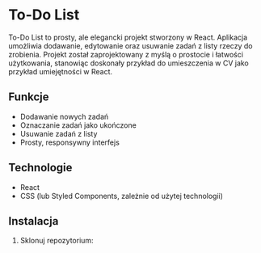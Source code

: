 # To-Do List

To-Do List to prosty, ale elegancki projekt stworzony w React. Aplikacja umożliwia dodawanie, edytowanie oraz usuwanie zadań z listy rzeczy do zrobienia. Projekt został zaprojektowany z myślą o prostocie i łatwości użytkowania, stanowiąc doskonały przykład do umieszczenia w CV jako przykład umiejętności w React.

## Funkcje
- Dodawanie nowych zadań
- Oznaczanie zadań jako ukończone
- Usuwanie zadań z listy
- Prosty, responsywny interfejs

## Technologie
- React
- CSS (lub Styled Components, zależnie od użytej technologii)

## Instalacja

1. Sklonuj repozytorium:
